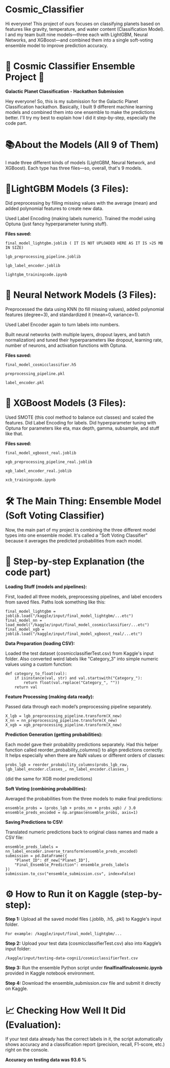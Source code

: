 # **Cosmic_Classifier**
Hi everyone! This project of ours focuses on classifying planets based on features like gravity, temperature, and water content (Classification Model). I and my team built nine models—three each with LightGBM, Neural Networks, and XGBoost—and combined them into a single soft-voting ensemble model to improve prediction accuracy.

# 🚀 **Cosmic Classifier Ensemble Project** 🚀
**Galactic Planet Classification - Hackathon Submission**

Hey everyone! So, this is my submission for the Galactic Planet Classification hackathon. Basically, I built 9 different machine learning models and combined them into one ensemble to make the predictions better. I'll try my best to explain how I did it step-by-step, especially the code part.

# 📚**About the Models (All 9 of Them)**

I made three different kinds of models (LightGBM, Neural Network, and XGBoost). Each type has three files—so, overall, that's 9 models.

# 🔦**LightGBM Models (3 Files):**

Did preprocessing by filling missing values with the average (mean) and added polynomial features to create new data.

Used Label Encoding (making labels numeric).
Trained the model using Optuna (just fancy hyperparameter tuning stuff).

**Files saved:**
```
final_model_lightgbm.joblib ( IT IS NOT UPLOADED HERE AS IT IS >25 MB IN SIZE)

lgb_preprocessing_pipeline.joblib

lgb_label_encoder.joblib

lightgbm_trainingcode.ipynb
```

# 🧠 **Neural Network Models (3 Files):**

Preprocessed the data using KNN (to fill missing values), added polynomial features (degree=3), and standardized it (mean=0, variance=1).

Used Label Encoder again to turn labels into numbers.

Built neural networks (with multiple layers, dropout layers, and batch normalization) and tuned their hyperparameters like dropout, learning rate, number of neurons, and activation functions with Optuna.

**Files saved:**
```
final_model_cosmicclassifier.h5

preprocessing_pipeline.pkl

label_encoder.pkl
```

# 🌳 **XGBoost Models (3 Files):**
Used SMOTE (this cool method to balance out classes) and scaled the features.
Did Label Encoding for labels.
Did hyperparameter tuning with Optuna for parameters like eta, max depth, gamma, subsample, and stuff like that.

**Files saved:**
```
final_model_xgboost_real.joblib

xgb_preprocessing_pipeline_real.joblib

xgb_label_encoder_real.joblib

xcb_trainingcode.ipynb
```

# **🛠️ The Main Thing: Ensemble Model (Soft Voting Classifier)**
Now, the main part of my project is combining the three different model types into one ensemble model. It's called a "Soft Voting Classifier" because it averages the predicted probabilities from each model.

# 🧐 **Step-by-step Explanation (the code part)**

**Loading Stuff (models and pipelines):**

First, loaded all three models, preprocessing pipelines, and label encoders from saved files.
Paths look something like this:
```
final_model_lightgbm = joblib.load("/kaggle/input/final_model_lightgbm/...etc")
final_model_nn = load_model("/kaggle/input/final_model_cosmicclassifier/...etc")
final_model_xgb = joblib.load("/kaggle/input/final_model_xgboost_real/...etc")
```
**Data Preparation (loading CSV):**

Loaded the test dataset (cosmicclassifierTest.csv) from Kaggle's input folder.
Also converted weird labels like "Category_3" into simple numeric values using a custom function:
```
def category_to_float(val):
    if isinstance(val, str) and val.startswith("Category_"):
        return float(val.replace("Category_", ""))
    return val
```
**Feature Processing (making data ready):**

Passed data through each model’s preprocessing pipeline separately.
```
X_lgb = lgb_preprocessing_pipeline.transform(X_new)
X_nn = nn_preprocessing_pipeline.transform(X_new)
X_xgb = xgb_preprocessing_pipeline.transform(X_new)
```

**Prediction Generation (getting probabilities):**

Each model gave their probability predictions separately.
Had this helper function called reorder_probability_columns() to align predictions correctly. It helps especially when there are NaN values or different orders of classes:
```
probs_lgb = reorder_probability_columns(probs_lgb_raw, lgb_label_encoder.classes_, nn_label_encoder.classes_)
```
(did the same for XGB model predictions)

**Soft Voting (combining probabilities):**

Averaged the probabilities from the three models to make final predictions:
```
ensemble_probs = (probs_lgb + probs_nn + probs_xgb) / 3.0
ensemble_preds_encoded = np.argmax(ensemble_probs, axis=1)
```
**Saving Predictions to CSV:**

Translated numeric predictions back to original class names and made a CSV file:

```
ensemble_preds_labels = nn_label_encoder.inverse_transform(ensemble_preds_encoded)
submission = pd.DataFrame({
    "Planet_ID": df_new["Planet_ID"],
    "Final_Ensemble_Prediction": ensemble_preds_labels
})
submission.to_csv("ensemble_submission.csv", index=False)
```
# ⚙️ **How to Run it on Kaggle (step-by-step):**

**Step 1:**
Upload all the saved model files (.joblib, .h5, .pkl) to Kaggle's input folder.
```
For example: /kaggle/input/final_model_lightgbm/...
```

**Step 2:** 
Upload your test data (cosmicclassifierTest.csv) also into Kaggle’s input folder: 
```
/kaggle/input/testing-data-cogni1/cosmicclassifierTest.csv
```

**Step 3:** Run the ensemble Python script under **finalfinalfinalcosmic.ipynb** provided in Kaggle notebook environment.

**Step 4:**
Download the ensemble_submission.csv file and submit it directly on Kaggle.

# 📈 **Checking How Well It Did (Evaluation):**
If your test data already has the correct labels in it, the script automatically shows accuracy and a classification report (precision, recall, F1-score, etc.) right on the console.

**Accuracy on testing data was 93.6 %**
